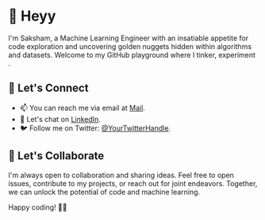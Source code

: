 # 👋 Heyy

I'm Saksham, a Machine Learning Engineer with an insatiable appetite for code exploration and uncovering golden nuggets hidden within algorithms and datasets. Welcome to my GitHub playground where I tinker, experiment .


## 🌱 Let's Connect

- 📫 You can reach me via email at [Mail](mailto:guptasaksham1611@gmail.com).
- 💬 Let's chat on [LinkedIn](https://www.linkedin.com/in/saksham1611/).
- 🐦 Follow me on Twitter: [@YourTwitterHandle](https://twitter.com/capablegupta).

## 🚀 Let's Collaborate

I'm always open to collaboration and sharing ideas. Feel free to open issues, contribute to my projects, or reach out for joint endeavors. Together, we can unlock the potential of code and machine learning.

Happy coding! 🚀✨
